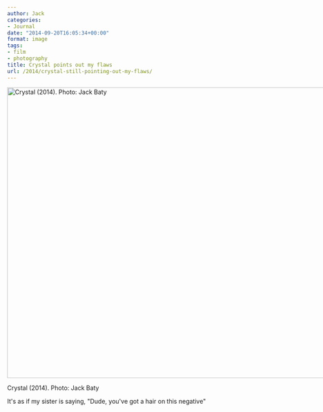 ```yaml
---
author: Jack
categories:
- Journal
date: "2014-09-20T16:05:34+00:00"
format: image
tags:
- film
- photography
title: Crystal points out my flaws
url: /2014/crystal-still-pointing-out-my-flaws/
---
```


<div id="attachment_3756" style="width: 810px" class="wp-caption alignnone">
  <a href="/img/2014/09/2014-Roll-011_022a-edit-edit.jpg"><img class="size-full wp-image-3756" src="/img/2014/09/2014-Roll-011_022a-edit-edit.jpg" alt="Crystal (2014). Photo: Jack Baty" width="800" height="674" srcset="/img/2014/09/2014-Roll-011_022a-edit-edit.jpg 800w, /img/2014/09/2014-Roll-011_022a-edit-edit-300x253.jpg 300w, /img/2014/09/2014-Roll-011_022a-edit-edit-768x647.jpg 768w" sizes="(max-width: 800px) 100vw, 800px" /></a>
  
  <p class="wp-caption-text">
    Crystal (2014). Photo: Jack Baty
  </p>
</div>

It's as if my sister is saying, "Dude, you've got a hair on this negative"